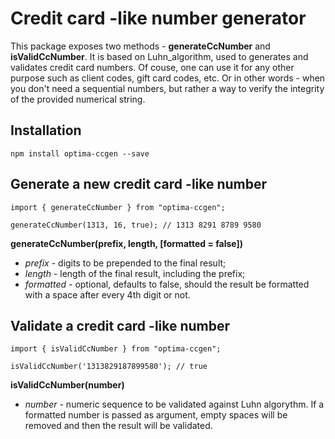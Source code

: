 # Credit card -like number generator

This package exposes two methods - **generateCcNumber** and **isValidCcNumber**.
It is based on Luhn_algorithm, used to generates and validates credit card numbers.
Of couse, one can use it for any other purpose such as client codes, gift card codes, etc.
Or in other words - when you don't need a sequential numbers, but rather a way to
verify the integrity of the provided numerical string.

## Installation

```
npm install optima-ccgen --save
```

## Generate a new credit card -like number

```
import { generateCcNumber } from "optima-ccgen";

generateCcNumber(1313, 16, true); // 1313 8291 8789 9580

```

**generateCcNumber(prefix, length, [formatted = false])**

- _prefix_ - digits to be prepended to the final result;
- _length_ - length of the final result, including the prefix;
- _formatted_ - optional, defaults to false, should the result
  be formatted with a space after every 4th digit or not.

## Validate a credit card -like number

```
import { isValidCcNumber } from "optima-ccgen";

isValidCcNumber('1313829187899580'); // true
```

**isValidCcNumber(number)**

- _number_ - numeric sequence to be validated against Luhn algorythm.
  If a formatted number is passed as argument, empty spaces will be
  removed and then the result will be validated.
